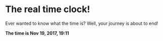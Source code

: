 # The real time clock!

Ever wanted to know what the time is? Well, your journey is about to end!

**The time is Nov 19, 2017, 19:11**